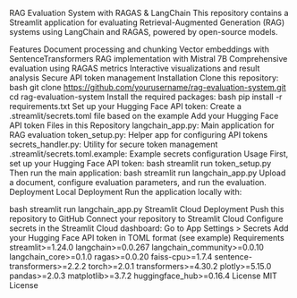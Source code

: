 RAG Evaluation System with RAGAS & LangChain
This repository contains a Streamlit application for evaluating Retrieval-Augmented Generation (RAG) systems using LangChain and RAGAS, powered by open-source models.

Features
Document processing and chunking
Vector embeddings with SentenceTransformers
RAG implementation with Mistral 7B
Comprehensive evaluation using RAGAS metrics
Interactive visualizations and result analysis
Secure API token management
Installation
Clone this repository:
bash
git clone https://github.com/yourusername/rag-evaluation-system.git
cd rag-evaluation-system
Install the required packages:
bash
pip install -r requirements.txt
Set up your Hugging Face API token:
Create a .streamlit/secrets.toml file based on the example
Add your Hugging Face API token
Files in this Repository
langchain_app.py: Main application for RAG evaluation
token_setup.py: Helper app for configuring API tokens
secrets_handler.py: Utility for secure token management
.streamlit/secrets.toml.example: Example secrets configuration
Usage
First, set up your Hugging Face API token:
bash
streamlit run token_setup.py
Then run the main application:
bash
streamlit run langchain_app.py
Upload a document, configure evaluation parameters, and run the evaluation.
Deployment
Local Deployment
Run the application locally with:

bash
streamlit run langchain_app.py
Streamlit Cloud Deployment
Push this repository to GitHub
Connect your repository to Streamlit Cloud
Configure secrets in the Streamlit Cloud dashboard:
Go to App Settings > Secrets
Add your Hugging Face API token in TOML format (see example)
Requirements
streamlit>=1.24.0
langchain>=0.0.267
langchain_community>=0.0.10
langchain_core>=0.1.0
ragas>=0.0.20
faiss-cpu>=1.7.4
sentence-transformers>=2.2.2
torch>=2.0.1
transformers>=4.30.2
plotly>=5.15.0
pandas>=2.0.3
matplotlib>=3.7.2
huggingface_hub>=0.16.4
License
MIT License
